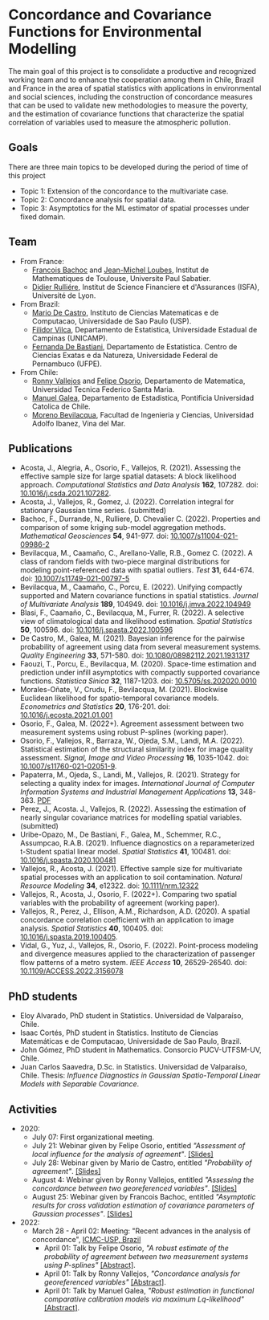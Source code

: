 # Concordance and Covariance Functions for Environmental Modelling

The main goal of this project is to consolidate a productive and recognized working team and to enhance the cooperation among them in Chile, Brazil and France in the area of spatial statistics with applications in environmental and social sciences, including the construction of concordance measures that can be used to validate new methodologies to measure the poverty, and the estimation of covariance functions that characterize the spatial correlation of variables used to measure the atmospheric pollution.

## Goals

There are three main topics to be developed during the period of time of this project
* Topic 1: Extension of the concordance to the multivariate case.
* Topic 2: Concordance analysis for spatial data.
* Topic 3: Asymptotics for the ML estimator of spatial processes under fixed domain.

## Team

* From France:
  - [Francois Bachoc](https://www.math.univ-toulouse.fr/~fbachoc/) and [Jean-Michel Loubes](https://perso.math.univ-toulouse.fr/loubes/), Institut de Mathematiques de Toulouse, Universite Paul Sabatier.
  - [Didier Rulliére](https://www.researchgate.net/profile/Didier_Rulliere), Institut de Science Financiere et d'Assurances (ISFA), Université de Lyon.
* From Brazil:
  - [Mario De Castro](https://www.icmc.usp.br/pessoas?id=4324585), Instituto de Ciencias Matematicas e de Computacao, Universidade de Sao Paulo (USP).
  - [Filidor Vilca](https://scholar.google.com/citations?user=O7GXpU4AAAAJ&hl=en&oi=sra), Departamento de Estatistica, Universidade Estadual de Campinas (UNICAMP).
  - [Fernanda De Bastiani](https://www.researchgate.net/profile/Fernanda_De_Bastiani3), Departamento de Estatistica. Centro de Ciencias Exatas e da Natureza, Universidade Federal de Pernambuco (UFPE).
* From Chile:
  - [Ronny Vallejos](http://rvallejos.mat.utfsm.cl/) and [Felipe Osorio](http://fosorios.mat.utfsm.cl/), Departamento de Matematica, Universidad Tecnica Federico Santa Maria.
  - [Manuel Galea](http://www.mat.uc.cl/personas/perfil/mgalea), Departamento de Estadistica, Pontificia Universidad Catolica de Chile.
  - [Moreno Bevilacqua](https://sites.google.com/a/uv.cl/moreno-bevilacqua/), Facultad de Ingenieria y Ciencias, Universidad Adolfo Ibanez, Vina del Mar.

## Publications

* Acosta, J., Alegria, A., Osorio, F., Vallejos, R. (2021). Assessing the effective sample size for large spatial datasets: A block likelihood approach. *Computational Statistics and Data Analysis* **162**, 107282. doi: [10.1016/j.csda.2021.107282](https://doi.org/10.1016/j.csda.2021.107282).
* Acosta, J., Vallejos, R., Gomez, J. (2022). Correlation integral for stationary Gaussian time series. (submitted)
* Bachoc, F., Durrande, N., Rulliere, D. Chevalier C. (2022). Properties and comparison of some kriging sub-model aggregation methods. *Mathematical Geosciences* **54**, 941-977. doi: [10.1007/s11004-021-09986-2](https://doi.org/10.1007/s11004-021-09986-2)
* Bevilacqua, M., Caamaño, C., Arellano-Valle, R.B., Gomez C. (2022). A class of random fields with two-piece marginal distributions for modeling point-referenced data with spatial outliers. *Test* **31**, 644-674. doi: [10.1007/s11749-021-00797-5](https://doi.org/10.1007/s11749-021-00797-5)
* Bevilacqua, M., Caamaño, C., Porcu, E. (2022). Unifying compactly supported and Matern covariance functions in spatial statistics. *Journal of Multivariate Analysis* **189**, 104949. doi: [10.1016/j.jmva.2022.104949](https://doi.org/10.1016/j.jmva.2022.104949)
* Blasi, F., Caamaño, C., Bevilacqua, M., Furrer, R. (2022). A selective view of climatological data and likelihood estimation. *Spatial Statistics* **50**, 100596. doi: [10.1016/j.spasta.2022.100596](https://doi.org/10.1016/j.spasta.2022.100596)
* De Castro, M., Galea, M. (2021). Bayesian inference for the pairwise probability of agreement using data from several measurement systems. *Quality Engineering* **33**, 571-580. doi: [10.1080/08982112.2021.1931317](https://doi.org/10.1080/08982112.2021.1931317)
* Faouzi, T., Porcu, E., Bevilacqua, M. (2020). Space-time estimation and prediction under infill asymptotics with compactly supported covariance functions. *Statistica Sinica* **32**, 1187-1203. doi: [10.5705/ss.202020.0010](https://doi.org/10.5705/ss.202020.0010)
* Morales-Oñate, V., Crudu, F., Bevilacqua, M. (2021). Blockwise Euclidean likelihood for spatio-temporal covariance models. *Econometrics and Statistics* **20**, 176-201. doi: [10.1016/j.ecosta.2021.01.001](https://doi.org/10.1016/j.ecosta.2021.01.001)
* Osorio, F., Galea, M. (2022+). Agreement assessment between two measurement systems using robust P-splines (working paper).
* Osorio, F., Vallejos, R., Barraza, W., Ojeda, S.M., Landi, M.A. (2022). Statistical estimation of the structural similarity index for image quality assessment. *Signal, Image and Video Processing* **16**, 1035-1042. doi: [10.1007/s11760-021-02051-9](https://doi.org/10.1007/s11760-021-02051-9).
* Papaterra, M., Ojeda, S., Landi, M., Vallejos, R. (2021). Strategy for selecting a quality index for images. *International Journal of Computer Information Systems and Industrial Management Applications* **13**, 348-363. [PDF](http://www.mirlabs.org/ijcisim/regular_papers_2021/IJCISIM_32.pdf)
* Perez, J., Acosta. J., Vallejos, R. (2022). Assessing the estimation of nearly singular covariance matrices for modelling spatial variables. (submitted)
* Uribe-Opazo, M., De Bastiani, F., Galea, M., Schemmer, R.C., Assumpcao, R.A.B. (2021). Influence diagnostics on a reparameterized t-Student spatial linear model. *Spatial Statistics* **41**, 100481. doi: [10.1016/j.spasta.2020.100481](https://doi.org/10.1016/j.spasta.2020.100481)
* Vallejos, R., Acosta, J. (2021). Effective sample size for multivariate spatial processes with an application to soil contamination. *Natural Resource Modeling* **34**, e12322. doi: [10.1111/nrm.12322](https://doi.org/10.1111/nrm.12322)
* Vallejos, R., Acosta, J., Osorio, F. (2022+). Comparing two spatial variables with the probability of agreement (working paper).
* Vallejos, R., Perez, J., Ellison, A.M., Richardson, A.D. (2020). A spatial concordance correlation coefficient with an application to image analysis. *Spatial Statistics* **40**, 100405. doi: [10.1016/j.spasta.2019.100405](https://doi.org/10.1016/j.spasta.2019.100405).
* Vidal, G., Yuz, J., Vallejos, R., Osorio, F. (2022). Point-process modeling and divergence measures applied to the characterization of passenger flow patterns of a metro system. *IEEE Access* **10**, 26529-26540. doi: [10.1109/ACCESS.2022.3156078](https://doi.org/10.1109/ACCESS.2022.3156078)

## PhD students

* Eloy Alvarado, PhD student in Statistics. Universidad de Valparaíso, Chile.
* Isaac Cortés, PhD student in Statistics. Instituto de Ciencias Matemáticas e de Computacao, Universidade de Sao Paulo, Brazil.
* John Gómez, PhD student in Mathematics. Consorcio PUCV-UTFSM-UV, Chile.
* Juan Carlos Saavedra, D.Sc. in Statistics. Universidad de Valparaíso, Chile. Thesis: *Influence Diagnostics in Gaussian Spatio-Temporal Linear Models with Separable Covariance*.

## Activities

* 2020:
  - July 07: First organizational meeting.
  - July 21: Webinar given by Felipe Osorio, entitled *"Assessment of local influence for the analysis of agreement"*. [[Slides]](webinars/210720_F.Osorio.pdf)
  - July 28: Webinar given by Mario de Castro, entitled *"Probability of agreement"*. [[Slides]](webinars/280720_M.deCastro.pdf)
  - August 4: Webinar given by Ronny Vallejos, entitled *"Assessing the concordance between two georeferenced variables"*. [[Slides]](webinars/040820_R.Vallejos.pdf)
  - August 25: Webinar given by Francois Bachoc, entitled *"Asymptotic results for cross validation estimation of covariance parameters of Gaussian processes"*. [[Slides]](webinars/250820_F.Bachoc.pdf)
* 2022:
  - March 28 - April 02: Meeting: "Recent advances in the analysis of concordance", [ICMC-USP, Brazil](https://www.icmc.usp.br/)
    - April 01: Talk by Felipe Osorio, *"A robust estimate of the probability of agreement between two measurement systems using P-splines"* [[Abstract]](https://github.com/faosorios/CCFEM/blob/master/PIPGES/announcement-Osorio.pdf).
    - April 01: Talk by Ronny Vallejos, *"Concordance analysis for georeferenced variables"* [[Abstract]](https://github.com/faosorios/CCFEM/blob/master/PIPGES/announcement-Vallejos.pdf).
    - April 01: Talk by Manuel Galea, *"Robust estimation in functional comparative calibration models via maximum Lq-likelihood"* [[Abstract]](https://github.com/faosorios/CCFEM/blob/master/PIPGES/announcement-Galea.pdf).
